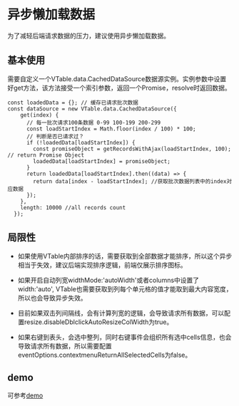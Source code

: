 # 异步懒加载数据
为了减轻后端请求数据的压力，建议使用异步懒加载数据。

## 基本使用
需要自定义一个VTable.data.CachedDataSource数据源实例。实例参数中设置好get方法，该方法接受一个索引参数，返回一个Promise，resolve时返回数据。
```
const loadedData = {}; // 缓存已请求批次数据
const dataSource = new VTable.data.CachedDataSource({
    get(index) {
      // 每一批次请求100条数据 0-99 100-199 200-299
      const loadStartIndex = Math.floor(index / 100) * 100;
      // 判断是否已请求过？
      if (!loadedData[loadStartIndex]) {
        const promiseObject = getRecordsWithAjax(loadStartIndex, 100); // return Promise Object
        loadedData[loadStartIndex] = promiseObject;
      }
      return loadedData[loadStartIndex].then((data) => {
        return data[index - loadStartIndex]; //获取批次数据列表中的index对应数据
      });
    },
    length: 10000 //all records count
  });
```
## 局限性
- 如果使用VTable内部排序的话，需要获取到全部数据才能排序，所以这个异步相当于失效，建议后端实现排序逻辑，前端仅展示排序图标。

- 如果开启自动列宽widthMode:'autoWidth'或者columns中设置了width:'auto', VTable也需要获取到列每个单元格的值才能取到最大内容宽度，所以也会导致异步失效。

- 目前如果双击列间隔线，会有计算列宽的逻辑，会导致请求所有数据，可以配置resize.disableDblclickAutoResizeColWidth为true。

- 如果右键到表头，会选中整列，同时右键事件会组织所有选中cells信息，也会导致请求所有数据，所以需要配置eventOptions.contextmenuReturnAllSelectedCells为false。

## demo
可参考[demo](../../demo/performance/async-data)
